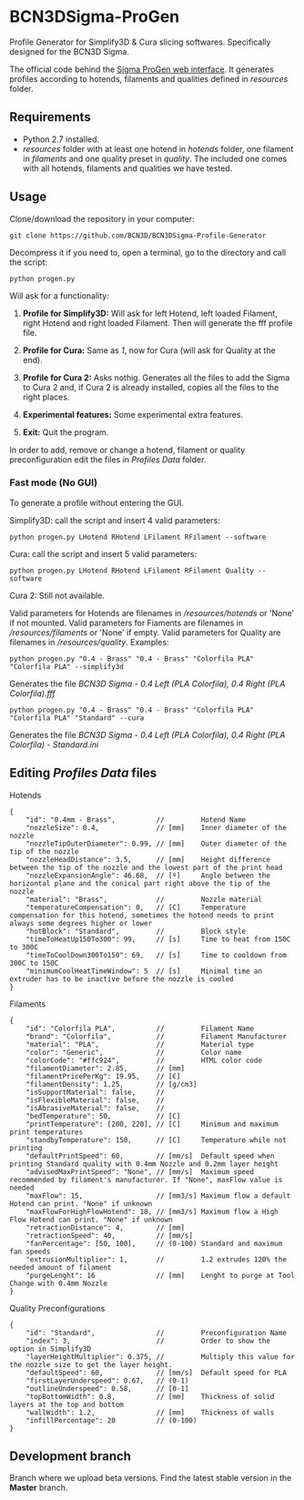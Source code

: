 # BCN3DSigma-ProGen
Profile Generator for Simplify3D & Cura slicing softwares. Specifically designed for the BCN3D Sigma.

The official code behind the [Sigma ProGen web interface](https://www.bcn3dtechnologies.com/en/sigma-progen/). It generates profiles according to hotends, filaments and qualities defined in *resources* folder.

## Requirements

- Python 2.7 installed.
- *resources* folder with at least one hotend in *hotends* folder, one filament in *filaments* and one quality preset in *quality*. The included one comes with all hotends, filaments and qualities we have tested.

## Usage

Clone/download the repository in your computer:

`git clone https://github.com/BCN3D/BCN3DSigma-Profile-Generator`

Decompress it if you need to, open a terminal, go to the directory and call the script: 

`python progen.py`

Will ask for a functionality:

1. **Profile for Simplify3D:** Will ask for left Hotend, left loaded Filament, right Hotend and right loaded Filament. Then will generate the fff profile file.

2. **Profile for Cura:** Same as *1*, now for Cura (will ask for Quality at the end).

2. **Profile for Cura 2:** Asks nothig. Generates all the files to add the Sigma to Cura 2 and, if Cura 2 is already installed, copies all the files to the right places.

4. **Experimental features:** Some experimental extra features.

5. **Exit:** Quit the program.

In order to add, remove or change a hotend, filament or quality preconfiguration edit the files in *Profiles Data* folder.

### Fast mode (No GUI)

To generate a profile without entering the GUI. 

Simplify3D: call the script and insert 4 valid parameters:

`python progen.py LHotend RHotend LFilament RFilament --software`

Cura: call the script and insert 5 valid parameters:

`python progen.py LHotend RHotend LFilament RFilament Quality --software`

Cura 2: Still not available.

Valid parameters for Hotends are filenames in */resources/hotends* or 'None' if not mounted. Valid parameters for Fiaments are filenames in */resources/filaments* or 'None' if empty. Valid parameters for Quality are filenames in */resources/quality*. Examples: 

`python progen.py "0.4 - Brass" "0.4 - Brass" "Colorfila PLA" "Colorfila PLA" --simplify3d`

Generates the file *BCN3D Sigma - 0.4 Left (PLA Colorfila), 0.4 Right (PLA Colorfila).fff*

`python progen.py "0.4 - Brass" "0.4 - Brass" "Colorfila PLA" "Colorfila PLA" "Standard" --cura`

Generates the file *BCN3D Sigma - 0.4 Left (PLA Colorfila), 0.4 Right (PLA Colorfila) - Standard.ini*


## Editing *Profiles Data* files

Hotends
```json5
{
    "id": "0.4mm - Brass",          //         Hotend Name
    "nozzleSize": 0.4,              // [mm]    Inner diameter of the nozzle
    "nozzleTipOuterDiameter": 0.99, // [mm]    Outer diameter of the tip of the nozzle
    "nozzleHeadDistance": 3.5,      // [mm]    Height difference between the tip of the nozzle and the lowest part of the print head
    "nozzleExpansionAngle": 46.68,  // [º]     Angle between the horizontal plane and the conical part right above the tip of the nozzle
    "material": "Brass",            //         Nozzle material
    "temperatureCompensation": 0,   // [C]     Temperature compensation for this hotend, sometimes the hotend needs to print always some degrees higher or lower
    "hotBlock": "Standard",         //         Block style
    "timeToHeatUp150To300": 99,     // [s]     Time to heat from 150C to 300C
    "timeToCoolDown300To150": 69,   // [s]     Time to cooldown from 300C to 150C
    "minimumCoolHeatTimeWindow": 5  // [s]     Minimal time an extruder has to be inactive before the nozzle is cooled
}
```

Filaments
```json5
{
    "id": "Colorfila PLA",          //         Filament Name
    "brand": "Colorfila",           //         Filament Manufacturer
    "material": "PLA",              //         Material type
    "color": "Generic",             //         Color name
    "colorCode": "#ffc924",         //         HTML color code
    "filamentDiameter": 2.85,       // [mm]
    "filamentPricePerKg": 19.95,    // [€]
    "filamentDensity": 1.25,        // [g/cm3]
    "isSupportMaterial": false,     //
    "isFlexibleMaterial": false,    // 
    "isAbrasiveMaterial": false,    // 
    "bedTemperature": 50,           // [C]
    "printTemperature": [200, 220], // [C]     Minimum and maximum print temperatures
    "standbyTemperature": 150,      // [C]     Temperature while not printing
    "defaultPrintSpeed": 60,        // [mm/s]  Default speed when printing Standard quality with 0.4mm Nozzle and 0.2mm layer height
    "advisedMaxPrintSpeed": "None", // [mm/s]  Maximum speed recommended by filament's manufacturer. If "None", maxFlow value is needed
    "maxFlow": 15,                  // [mm3/s] Maximum flow a default Hotend can print. "None" if unknown
    "maxFlowForHighFlowHotend": 18, // [mm3/s] Maximum flow a High Flow Hotend can print. "None" if unknown
    "retractionDistance": 4,        // [mm]
    "retractionSpeed": 40,          // [mm/s]
    "fanPercentage": [50, 100],     // (0-100) Standard and maximum fan speeds
    "extrusionMultiplier": 1,       //         1.2 extrudes 120% the needed amount of filament
    "purgeLenght": 16               // [mm]    Lenght to purge at Tool Change with 0.4mm Nozzle
}
```

Quality Preconfigurations
```json5
{
    "id": "Standard",               //         Preconfiguration Name
    "index": 3,                     //         Order to show the option in Simplify3D
    "layerHeightMultiplier": 0.375, //         Multiply this value for the nozzle size to get the layer height.
    "defaultSpeed": 60,             // [mm/s]  Default speed for PLA
    "firstLayerUnderspeed": 0.67,   // (0-1)
    "outlineUnderspeed": 0.58,      // [0-1]
    "topBottomWidth": 0.8,          // [mm]    Thickness of solid layers at the top and bottom
    "wallWidth": 1.2,               // [mm]    Thickness of walls
    "infillPercentage": 20          // (0-100)
}
```

## Development branch

Branch where we upload beta versions. Find the latest stable version in the **Master** branch.
 